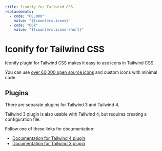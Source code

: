 ```yaml
title: Iconify for Tailwind CSS
replacements:
  - code: "60,000"
    value: "${counters.icons}"
  - code: "60k"
    value: "${counters.icons-short}"
```

# Iconify for Tailwind CSS

Iconify plugin for Tailwind CSS makes it easy to use icons in Tailwind CSS.

You can use [over 60,000 open source icons](/docs/icons/icon-data.md) and custom icons with minimal code.

## Plugins

There are separate plugins for Tailwind 3 and Tailwind 4.

Tailwind 3 plugin is also usable with Tailwind 4, but requires creating a configuration file.

Follow one of these links for documentation:

- [Documentation for Tailwind 4 plugin](./tailwind4/index.md)
- [Documentation for Tailwind 3 plugin](./tailwind3/index.md)
